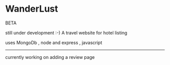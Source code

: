 # WanderLust

BETA 

still under development :-)
A travel website for hotel listing 

uses MongoDb , node and express , javascript

<hr>

currently working on adding a review page 
